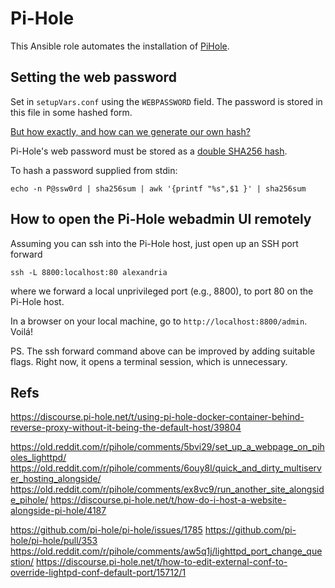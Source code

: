# Pi-Hole

This Ansible role automates the installation of [PiHole](https://pi-hole.net/).


## Setting the web password

Set in `setupVars.conf` using the `WEBPASSWORD` field.
The password is stored in this file in some hashed form. 

[But how exactly, and how can we generate our own hash?](https://github.com/drew-kun/ansible-pihole/blob/0315891ed63e406318c5e33bdcc0443f37e8b396/defaults/main.yml)

Pi-Hole's web password must be stored as a [double SHA256 hash](https://github.com/pi-hole/AdminLTE/blob/master/scripts/pi-hole/php/password.php#L58).

To hash a password supplied from stdin:

```
echo -n P@ssw0rd | sha256sum | awk '{printf "%s",$1 }' | sha256sum
```



## How to open the Pi-Hole webadmin UI remotely

Assuming you can ssh into the Pi-Hole host, just open up an SSH port forward

```
ssh -L 8800:localhost:80 alexandria
```

where we forward a local unprivileged port (e.g., 8800), to port 80 on the Pi-Hole host.

In a browser on your local machine, go to `http://localhost:8800/admin`. Voilá!

PS. The ssh forward command above can be improved by adding suitable flags. 
Right now, it opens a terminal session, which is unnecessary.



## Refs

https://discourse.pi-hole.net/t/using-pi-hole-docker-container-behind-reverse-proxy-without-it-being-the-default-host/39804

https://old.reddit.com/r/pihole/comments/5bvi29/set_up_a_webpage_on_piholes_lighttpd/
https://old.reddit.com/r/pihole/comments/6ouy8l/quick_and_dirty_multiserver_hosting_alongside/
https://old.reddit.com/r/pihole/comments/ex8vc9/run_another_site_alongside_pihole/
https://discourse.pi-hole.net/t/how-do-i-host-a-website-alongside-pi-hole/4187

https://github.com/pi-hole/pi-hole/issues/1785
https://github.com/pi-hole/pi-hole/pull/353
https://old.reddit.com/r/pihole/comments/aw5q1j/lighttpd_port_change_question/
https://discourse.pi-hole.net/t/how-to-edit-external-conf-to-override-lightpd-conf-default-port/15712/1
